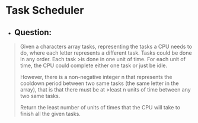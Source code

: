 # Task Scheduler
- ## Question:
>Given a characters array tasks, representing the tasks a CPU needs to do, where each letter represents a different task. Tasks could be done in any order. Each task >is done in one unit of time. For each unit of time, the CPU could complete either one task or just be idle.
>
>However, there is a non-negative integer n that represents the cooldown period between two same tasks (the same letter in the array), that is that there must be at >least n units of time between any two same tasks.
>
>Return the least number of units of times that the CPU will take to finish all the given tasks.

